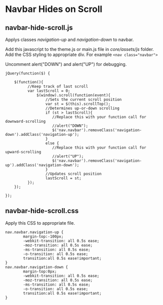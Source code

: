 # Navbar Hides on Scroll

## navbar-hide-scroll.js
Applys classes *navigation-up* and *navigation-down* to navbar.

Add this javascript to the theme.js or main.js file in *core/assets/js* folder.
Add the CSS styling to appropriate div. For example ```<nav class="navbar">```

Uncomment alert("DOWN") and alert("UP") for debugging.

```
jQuery(function($) {

    $(function(){
          //Keep track of last scroll
          var lastScroll = 0;
              $(window).scroll(function(event){
                  //Sets the current scroll position
                  var st = $(this).scrollTop();
                  //Determines up-or-down scrolling
                  if (st > lastScroll){
                     //Replace this with your function call for downward-scrolling
                     //alert("DOWN");
                     $('nav.navbar').removeClass('navigation-down').addClass('navigation-up');
                  }
                  else {
                     //Replace this with your function call for upward-scrolling
                     //alert("UP");
                     $('nav.navbar').removeClass('navigation-up').addClass('navigation-down');
                  }
                  //Updates scroll position
                  lastScroll = st;
          });
    });

});

```

## navbar-hide-scroll.css
Apply this CSS to appropriate file.

```
nav.navbar.navigation-up {
        margin-top:-100px;
        -webkit-transition: all 0.5s ease;
        -moz-transition: all 0.5s ease;
        -ms-transition: all 0.5s ease;
        -o-transition: all 0.5s ease;
        transition:all 0.5s ease!important;
}
nav.navbar.navigation-down {
        margin-top:0px;
        -webkit-transition: all 0.5s ease;
        -moz-transition: all 0.5s ease;
        -ms-transition: all 0.5s ease;
        -o-transition: all 0.5s ease;
        transition:all 0.5s ease!important;
}
```
